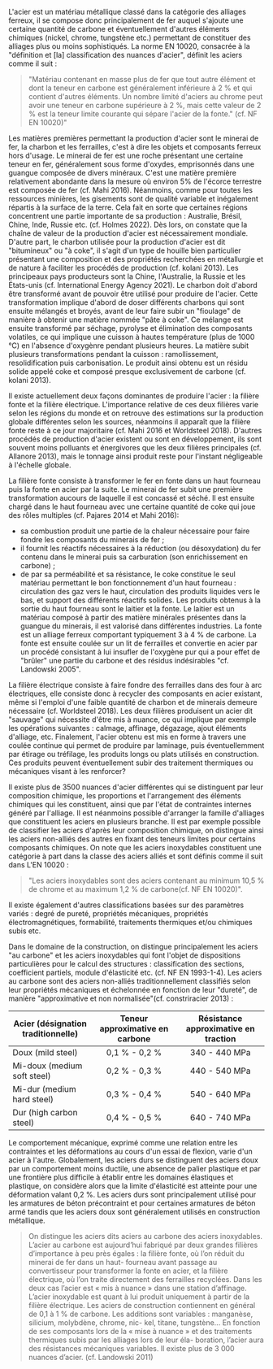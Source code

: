 L'acier est un matériau métallique classé dans la catégorie des alliages ferreux, il se compose donc principalement de fer auquel s'ajoute une certaine quantité de carbone et éventuellement d'autres éléments chimiques (nickel, chrome, tungstène etc.) permettant de constituer des alliages plus ou moins sophistiqués. La norme EN 10020, consacrée à la "définition et [la] classification des nuances d'acier", définit les aciers comme il suit :
>"Matériau contenant en masse plus de fer que tout autre élément et dont la teneur en carbone est généralement inférieure à 2 % et qui contient d'autres éléments. Un nombre limité d'aciers au chrome peut avoir une teneur en carbone supérieure à 2 %, mais cette valeur de 2 % est la teneur limite courante qui sépare l'acier de la fonte." (cf. NF EN 10020)"

Les matières premières permettant la production d'acier sont le minerai de fer, la charbon et les ferrailles, c'est à dire les objets et composants ferreux hors d'usage. Le minerai de fer est une roche présentant une certaine teneur en fer, généralement sous forme d'oxydes, emprisonnés dans une guangue composée de divers minéraux. C'est une matière première relativement abondante dans la mesure où environ 5% de l'écorce terrestre est composée de fer (cf. Mahi 2016). Néanmoins, comme pour toutes les ressources minières, les gisements sont de qualité variable et inégalement répartis à la surface de la terre. Cela fait en sorte que certaines régions concentrent une partie importante de sa production : Australie, Brésil, Chine, Inde, Russie etc. (cf. Holmes 2022). Dès lors, on constate que la chaîne de valeur de la production d'acier est nécessairement mondiale. D'autre part, le charbon utilisée pour la production d'acier est dit "bitumineux" ou "à coke", il s'agit d'un type de houille bien particulier présentant une composition et des propriétés recherchées en métallurgie et de nature à faciliter les procédés de production (cf. kolani 2013). Les principeaux pays producteurs sont la Chine, l'Australie, la Russie et les États-unis (cf. International Energy Agency 2021). Le charbon doit d'abord être transformé avant de pouvoir être utilisé pour produire de l'acier. Cette transformation implique d'abord de doser différents charbons qui sont ensuite mélangés et broyés, avant de leur faire subir un "fioulage" de manière à obtenir une matière nommée "pâte à coke". Ce mélange est ensuite transformé par séchage, pyrolyse et élimination des composants volatiles, ce qui implique une cuisson à hautes température (plus de 1000 °C) en l'absence d'oxygènre pendant plusieurs heures. La matière subit plusieurs transformations pendant la cuisson : ramollissement, resolidification puis carbonisation. Le produit ainsi obtenu est un résidu solide appelé coke et composé presque exclusivement de carbone (cf. kolani 2013).

Il existe actuellement deux façons dominantes de produire l'acier : la filière fonte et la filière électrique. L'importance relative de ces deux filières varie selon les régions du monde et on retrouve des estimations sur la production globale différentes selon les sources, néanmoins il apparaît que la filière fonte reste à ce jour majoritaire (cf. Mahi 2016 et Worldsteel 2018). D'autres procédés de production d'acier existent ou sont en développement, ils sont souvent moins polluants et énergivores que les deux filières principales (cf. Allanore 2013), mais le tonnage ainsi produit reste pour l'instant négligeable à l'échelle globale.

La filière fonte consiste à transformer le fer en fonte dans un haut fourneau puis la fonte en acier par la suite. Le minerai de fer subit une première transformation aucours de laquelle il est concassé et séché. Il est ensuite chargé dans le haut fourneau avec une certaine quantité de coke qui joue des rôles multiples (cf. Pajares 2014 et Mahi 2016):
- sa combustion produit une partie de la chaleur nécessaire pour faire fondre les composants du minerais de fer ;
- il fournit les réactifs nécessaires à la réduction (ou désoxydation) du fer contenu dans le minerai puis sa carburation (son enrichissement en carbone) ;
- de par sa perméabilité et sa résistance, le coke constitue le seul matériau permettant le bon fonctionnement d'un haut fourneau : circulation des gaz vers le haut, circulation des produits liquides vers le bas, et support des différents réactifs solides.
Les produits obtenus à la sortie du haut fourneau sont le laitier et la fonte. Le laitier est un matériau composé à partir des matière minérales présentes dans la guangue du minerais, il est valorisé dans différentes industries. La fonte est un alliage ferreux comportant typiquement 3 à 4 % de carbone. La fonte est ensuite coulée sur un lit de ferrailles et convertie en acier par un procédé consistant à lui insufler de l'oxygène pur qui a pour effet de "brûler" une partie du carbone et des résidus indésirables "cf. Landowski 2005".

La filière électrique consiste à faire fondre des ferrailles dans des four à arc électriques, elle consiste donc à recycler des composants en acier existant, même si l'emploi d'une faible quantité de charbon et de minerais demeure nécessaire (cf. Worldsteel 2018). Les deux filières produisent un acier dit "sauvage" qui nécessite d'être mis à nuance, ce qui implique par exemple les opérations suivantes : calmage, affinage, dégazage, ajout éléments d'alliage, etc. Finalement, l'acier obtenu est mis en forme à travers une coulée continue qui permet de produire par laminage, puis éventuellemment par étirage ou tréfilage, les produits longs ou plats utilisés en construction. Ces produits peuvent éventuellement subir des traitement thermiques ou mécaniques visant à les renforcer?

Il existe plus de 3500 nuances d'acier différentes qui se distinguent par leur composition chimique, les proportions et l'arrangement des éléments chimiques qui les constituent, ainsi que par l'état de contraintes internes généré par l'alliage. Il est néanmoins possible d'arranger la famille d'alliages que constituent les aciers en plusieurs branche. Il est par exemple possible de classifier les aciers d'après leur composition chimique, on distingue ainsi les aciers non-alliés des autres en  fixant des teneurs limites pour certains composants chimiques. On note que les aciers inoxydables constituent une catégorie à part dans la classe des aciers alliés et sont définis comme il suit dans L'EN 10020 :
>"Les  aciers  inoxydables  sont  des  aciers  contenant  au  minimum  10,5 %  de  chrome  et  au  maximum  1,2 %  de carbone(cf. NF EN 10020)".

Il existe également d'autres classifications basées sur des paramètres variés : degré de pureté, propriétés mécaniques, propriétés électromagnétiques, formabilité, traitements thermiques et/ou chimiques subis etc.

Dans le domaine de la construction, on distingue principalement les aciers "au carbone" et les aciers inoxydables qui font l'objet de dispositions particulières pour le calcul des structures : classification des sections, coefficient partiels, module d'élasticité etc. (cf. NF EN 1993-1-4). Les aciers au carbone sont des aciers non-alliés traditionnellement classifiés selon leur propriétés mécaniques et échelonnée en fonction de leur "dureté", de manière "approximative et non normalisée"(cf. constriracier 2013) :

| Acier (désignation traditionnelle) | Teneur approximative en carbone | Résistance approximative en traction |
| ---------------------------------- |:-------------------------------:|:------------------------------------:|
| Doux (mild steel)                  |          0,1 % - 0,2 %          |            340 - 440 MPa             |
| Mi-doux (medium soft steel)        |          0,2 % - 0,3 %          |            440 - 540 MPa             |
| Mi-dur (medium hard steel)         |          0,3 % - 0,4 %          |            540 - 640 MPa             |
| Dur (high carbon steel)            |          0,4 % - 0,5 %          |            640 - 740 MPa             |

Le comportement mécanique, exprimé comme une relation entre les contraintes et les déformations au cours d'un essai de flexion, varie d'un acier à l'autre. Globalement, les aciers durs se distinguent des aciers doux par un comportement moins ductile, une absence de palier plastique et par une frontière plus difficile à établir entre les domaines élastiques et plastique, on considère alors que la limite d'élasticité est atteinte pour une déformation valant 0,2 %. Les aciers durs sont principalement utilisé pour les armatures de béton précontraint et pour certaines armatures de béton armé tandis que les aciers doux sont généralement utilisés en construction métallique.










>On distingue les aciers dits aciers au carbone des aciers inoxydables. L’acier
au carbone est aujourd’hui fabriqué par deux grandes filières d’importance à
peu près égales : la filière fonte, où l’on réduit du minerai de fer dans un haut-
fourneau avant passage au convertisseur pour transformer la fonte en acier,
et la filière électrique, où l’on traite directement des ferrailles recyclées. Dans
les deux cas l’acier est « mis à nuance » dans une station d’affinage. L’acier
inoxydable est quant à lui produit uniquement à partir de la filière électrique.
Les aciers de construction contiennent en général de 0,1 à 1 % de carbone.
Les additions sont variables : manganèse, silicium, molybdène, chrome, nic-
kel, titane, tungstène... En fonction de ses composants lors de la « mise à
nuance » et des traitements thermiques subis par les alliages lors de leur éla-
boration, l’acier aura des résistances mécaniques variables. Il existe plus de
3 000 nuances d’acier. (cf. Landowski 2011)
